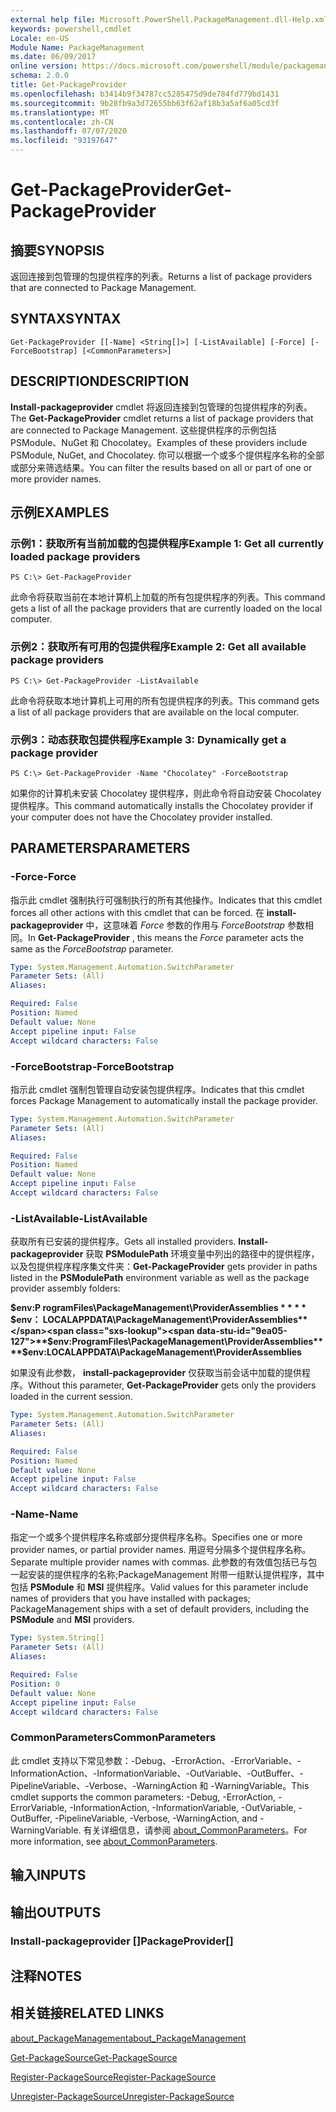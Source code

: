 ```yaml
---
external help file: Microsoft.PowerShell.PackageManagement.dll-Help.xml
keywords: powershell,cmdlet
Locale: en-US
Module Name: PackageManagement
ms.date: 06/09/2017
online version: https://docs.microsoft.com/powershell/module/packagemanagement/get-packageprovider?view=powershell-7.1&WT.mc_id=ps-gethelp
schema: 2.0.0
title: Get-PackageProvider
ms.openlocfilehash: b3414b9f34787cc5285475d9de784fd779bd1431
ms.sourcegitcommit: 9b28fb9a3d72655bb63f62af18b3a5af6a05cd3f
ms.translationtype: MT
ms.contentlocale: zh-CN
ms.lasthandoff: 07/07/2020
ms.locfileid: "93197647"
---
```

# <span data-ttu-id="9ea05-103">Get-PackageProvider</span><span class="sxs-lookup"><span data-stu-id="9ea05-103">Get-PackageProvider</span></span>

## <span data-ttu-id="9ea05-104">摘要</span><span class="sxs-lookup"><span data-stu-id="9ea05-104">SYNOPSIS</span></span>
<span data-ttu-id="9ea05-105">返回连接到包管理的包提供程序的列表。</span><span class="sxs-lookup"><span data-stu-id="9ea05-105">Returns a list of package providers that are connected to Package Management.</span></span>

## <span data-ttu-id="9ea05-106">SYNTAX</span><span class="sxs-lookup"><span data-stu-id="9ea05-106">SYNTAX</span></span>

```
Get-PackageProvider [[-Name] <String[]>] [-ListAvailable] [-Force] [-ForceBootstrap] [<CommonParameters>]
```

## <span data-ttu-id="9ea05-107">DESCRIPTION</span><span class="sxs-lookup"><span data-stu-id="9ea05-107">DESCRIPTION</span></span>

<span data-ttu-id="9ea05-108">**Install-packageprovider** cmdlet 将返回连接到包管理的包提供程序的列表。</span><span class="sxs-lookup"><span data-stu-id="9ea05-108">The **Get-PackageProvider** cmdlet returns a list of package providers that are connected to Package Management.</span></span>
<span data-ttu-id="9ea05-109">这些提供程序的示例包括 PSModule、NuGet 和 Chocolatey。</span><span class="sxs-lookup"><span data-stu-id="9ea05-109">Examples of these providers include PSModule, NuGet, and Chocolatey.</span></span>
<span data-ttu-id="9ea05-110">你可以根据一个或多个提供程序名称的全部或部分来筛选结果。</span><span class="sxs-lookup"><span data-stu-id="9ea05-110">You can filter the results based on all or part of one or more provider names.</span></span>

## <span data-ttu-id="9ea05-111">示例</span><span class="sxs-lookup"><span data-stu-id="9ea05-111">EXAMPLES</span></span>

### <span data-ttu-id="9ea05-112">示例1：获取所有当前加载的包提供程序</span><span class="sxs-lookup"><span data-stu-id="9ea05-112">Example 1: Get all currently loaded package providers</span></span>

```
PS C:\> Get-PackageProvider
```

<span data-ttu-id="9ea05-113">此命令将获取当前在本地计算机上加载的所有包提供程序的列表。</span><span class="sxs-lookup"><span data-stu-id="9ea05-113">This command gets a list of all the package providers that are currently loaded on the local computer.</span></span>

### <span data-ttu-id="9ea05-114">示例2：获取所有可用的包提供程序</span><span class="sxs-lookup"><span data-stu-id="9ea05-114">Example 2: Get all available package providers</span></span>

```
PS C:\> Get-PackageProvider -ListAvailable
```

<span data-ttu-id="9ea05-115">此命令将获取本地计算机上可用的所有包提供程序的列表。</span><span class="sxs-lookup"><span data-stu-id="9ea05-115">This command gets a list of all package providers that are available on the local computer.</span></span>

### <span data-ttu-id="9ea05-116">示例3：动态获取包提供程序</span><span class="sxs-lookup"><span data-stu-id="9ea05-116">Example 3: Dynamically get a package provider</span></span>

```
PS C:\> Get-PackageProvider -Name "Chocolatey" -ForceBootstrap
```

<span data-ttu-id="9ea05-117">如果你的计算机未安装 Chocolatey 提供程序，则此命令将自动安装 Chocolatey 提供程序。</span><span class="sxs-lookup"><span data-stu-id="9ea05-117">This command automatically installs the Chocolatey provider if your computer does not have the Chocolatey provider installed.</span></span>

## <span data-ttu-id="9ea05-118">PARAMETERS</span><span class="sxs-lookup"><span data-stu-id="9ea05-118">PARAMETERS</span></span>

### <span data-ttu-id="9ea05-119">-Force</span><span class="sxs-lookup"><span data-stu-id="9ea05-119">-Force</span></span>

<span data-ttu-id="9ea05-120">指示此 cmdlet 强制执行可强制执行的所有其他操作。</span><span class="sxs-lookup"><span data-stu-id="9ea05-120">Indicates that this cmdlet forces all other actions with this cmdlet that can be forced.</span></span>
<span data-ttu-id="9ea05-121">在 **install-packageprovider** 中，这意味着 *Force* 参数的作用与 *ForceBootstrap* 参数相同。</span><span class="sxs-lookup"><span data-stu-id="9ea05-121">In **Get-PackageProvider** , this means the *Force* parameter acts the same as the *ForceBootstrap* parameter.</span></span>

```yaml
Type: System.Management.Automation.SwitchParameter
Parameter Sets: (All)
Aliases:

Required: False
Position: Named
Default value: None
Accept pipeline input: False
Accept wildcard characters: False
```

### <span data-ttu-id="9ea05-122">-ForceBootstrap</span><span class="sxs-lookup"><span data-stu-id="9ea05-122">-ForceBootstrap</span></span>

<span data-ttu-id="9ea05-123">指示此 cmdlet 强制包管理自动安装包提供程序。</span><span class="sxs-lookup"><span data-stu-id="9ea05-123">Indicates that this cmdlet forces Package Management to automatically install the package provider.</span></span>

```yaml
Type: System.Management.Automation.SwitchParameter
Parameter Sets: (All)
Aliases:

Required: False
Position: Named
Default value: None
Accept pipeline input: False
Accept wildcard characters: False
```

### <span data-ttu-id="9ea05-124">-ListAvailable</span><span class="sxs-lookup"><span data-stu-id="9ea05-124">-ListAvailable</span></span>

<span data-ttu-id="9ea05-125">获取所有已安装的提供程序。</span><span class="sxs-lookup"><span data-stu-id="9ea05-125">Gets all installed providers.</span></span>
<span data-ttu-id="9ea05-126">**Install-packageprovider** 获取 **PSModulePath** 环境变量中列出的路径中的提供程序，以及包提供程序程序集文件夹：</span><span class="sxs-lookup"><span data-stu-id="9ea05-126">**Get-PackageProvider** gets provider in paths listed in the **PSModulePath** environment variable as well as the package provider assembly folders:</span></span>

<span data-ttu-id="9ea05-127">**$env:P rogramFiles\PackageManagement\ProviderAssemblies \* \* \* \* $env： LOCALAPPDATA\PackageManagement\ProviderAssemblies**</span><span class="sxs-lookup"><span data-stu-id="9ea05-127">**$env:ProgramFiles\PackageManagement\ProviderAssemblies\*\*\*\*$env:LOCALAPPDATA\PackageManagement\ProviderAssemblies**</span></span>

<span data-ttu-id="9ea05-128">如果没有此参数， **install-packageprovider** 仅获取当前会话中加载的提供程序。</span><span class="sxs-lookup"><span data-stu-id="9ea05-128">Without this parameter, **Get-PackageProvider** gets only the providers loaded in the current session.</span></span>

```yaml
Type: System.Management.Automation.SwitchParameter
Parameter Sets: (All)
Aliases:

Required: False
Position: Named
Default value: None
Accept pipeline input: False
Accept wildcard characters: False
```

### <span data-ttu-id="9ea05-129">-Name</span><span class="sxs-lookup"><span data-stu-id="9ea05-129">-Name</span></span>

<span data-ttu-id="9ea05-130">指定一个或多个提供程序名称或部分提供程序名称。</span><span class="sxs-lookup"><span data-stu-id="9ea05-130">Specifies one or more provider names, or partial provider names.</span></span>
<span data-ttu-id="9ea05-131">用逗号分隔多个提供程序名称。</span><span class="sxs-lookup"><span data-stu-id="9ea05-131">Separate multiple provider names with commas.</span></span>
<span data-ttu-id="9ea05-132">此参数的有效值包括已与包一起安装的提供程序的名称;PackageManagement 附带一组默认提供程序，其中包括 **PSModule** 和 **MSI** 提供程序。</span><span class="sxs-lookup"><span data-stu-id="9ea05-132">Valid values for this parameter include names of providers that you have installed with packages; PackageManagement ships with a set of default providers, including the **PSModule** and **MSI** providers.</span></span>

```yaml
Type: System.String[]
Parameter Sets: (All)
Aliases:

Required: False
Position: 0
Default value: None
Accept pipeline input: False
Accept wildcard characters: False
```

### <span data-ttu-id="9ea05-133">CommonParameters</span><span class="sxs-lookup"><span data-stu-id="9ea05-133">CommonParameters</span></span>

<span data-ttu-id="9ea05-134">此 cmdlet 支持以下常见参数：-Debug、-ErrorAction、-ErrorVariable、-InformationAction、-InformationVariable、-OutVariable、-OutBuffer、-PipelineVariable、-Verbose、-WarningAction 和 -WarningVariable。</span><span class="sxs-lookup"><span data-stu-id="9ea05-134">This cmdlet supports the common parameters: -Debug, -ErrorAction, -ErrorVariable, -InformationAction, -InformationVariable, -OutVariable, -OutBuffer, -PipelineVariable, -Verbose, -WarningAction, and -WarningVariable.</span></span> <span data-ttu-id="9ea05-135">有关详细信息，请参阅 [about_CommonParameters](https://go.microsoft.com/fwlink/?LinkID=113216)。</span><span class="sxs-lookup"><span data-stu-id="9ea05-135">For more information, see [about_CommonParameters](https://go.microsoft.com/fwlink/?LinkID=113216).</span></span>

## <span data-ttu-id="9ea05-136">输入</span><span class="sxs-lookup"><span data-stu-id="9ea05-136">INPUTS</span></span>

## <span data-ttu-id="9ea05-137">输出</span><span class="sxs-lookup"><span data-stu-id="9ea05-137">OUTPUTS</span></span>

### <span data-ttu-id="9ea05-138">Install-packageprovider []</span><span class="sxs-lookup"><span data-stu-id="9ea05-138">PackageProvider[]</span></span>

## <span data-ttu-id="9ea05-139">注释</span><span class="sxs-lookup"><span data-stu-id="9ea05-139">NOTES</span></span>

## <span data-ttu-id="9ea05-140">相关链接</span><span class="sxs-lookup"><span data-stu-id="9ea05-140">RELATED LINKS</span></span>

[<span data-ttu-id="9ea05-141">about_PackageManagement</span><span class="sxs-lookup"><span data-stu-id="9ea05-141">about_PackageManagement</span></span>](../Microsoft.PowerShell.Core/About/about_PackageManagement.md)

[<span data-ttu-id="9ea05-142">Get-PackageSource</span><span class="sxs-lookup"><span data-stu-id="9ea05-142">Get-PackageSource</span></span>](Get-PackageSource.md)

[<span data-ttu-id="9ea05-143">Register-PackageSource</span><span class="sxs-lookup"><span data-stu-id="9ea05-143">Register-PackageSource</span></span>](Register-PackageSource.md)

[<span data-ttu-id="9ea05-144">Unregister-PackageSource</span><span class="sxs-lookup"><span data-stu-id="9ea05-144">Unregister-PackageSource</span></span>](Unregister-PackageSource.md)

